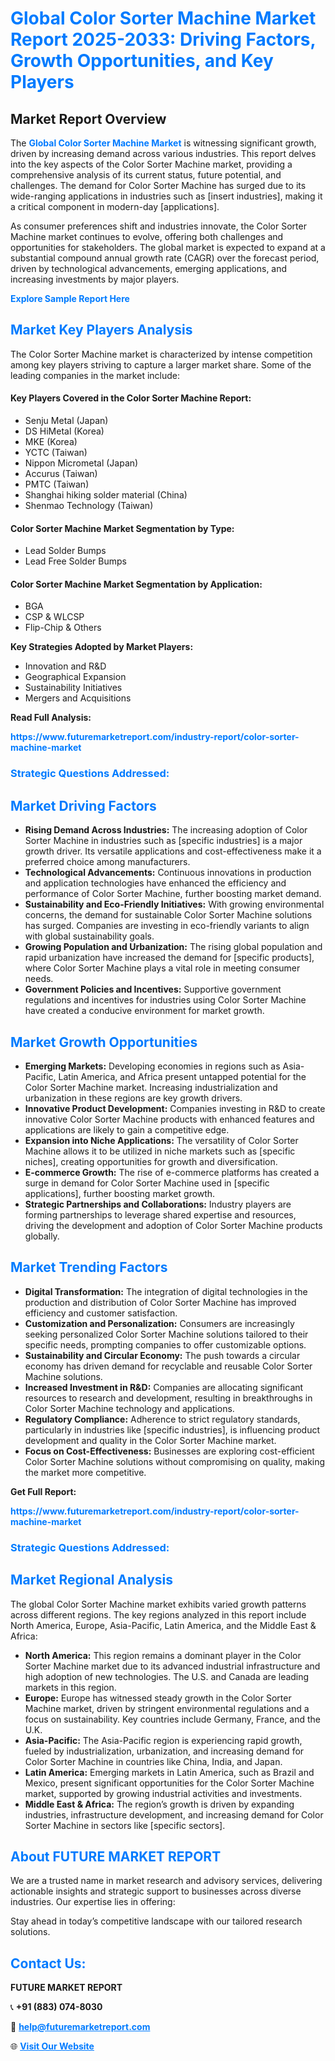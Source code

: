 <h1 style="color: #007BFF;">Global Color Sorter Machine Market Report 2025-2033: Driving Factors, Growth Opportunities, and Key Players</h1>

<section id="overview">
<h2>Market Report Overview</h2>
<p>The <a href="https://www.futuremarketreport.com/industry-report/color-sorter-machine-market" style="color: #007BFF; text-decoration: none;"><strong>Global Color Sorter Machine Market</strong></a> is witnessing significant growth, driven by increasing demand across various industries. This report delves into the key aspects of the Color Sorter Machine market, providing a comprehensive analysis of its current status, future potential, and challenges. The demand for Color Sorter Machine has surged due to its wide-ranging applications in industries such as [insert industries], making it a critical component in modern-day [applications].</p>
<p>As consumer preferences shift and industries innovate, the Color Sorter Machine market continues to evolve, offering both challenges and opportunities for stakeholders. The global market is expected to expand at a substantial compound annual growth rate (CAGR) over the forecast period, driven by technological advancements, emerging applications, and increasing investments by major players.</p>
</section>

<section id="overview">
<p><a href="https://www.futuremarketreport.com/request-sample/reportId=37804" style="color: #007BFF; text-decoration: none;"><strong>Explore Sample Report Here</strong></a></p>
</section>

<section id="key-players">
<h2 style="color: #007BFF;">Market Key Players Analysis</h2>
<p>The Color Sorter Machine market is characterized by intense competition among key players striving to capture a larger market share. Some of the leading companies in the market include:</p>
<h4>Key Players Covered in the Color Sorter Machine Report:</h4>
<ul><li>Senju Metal (Japan)</li><li>DS HiMetal (Korea)</li><li>MKE (Korea)</li><li>YCTC (Taiwan)</li><li>Nippon Micrometal (Japan)</li><li>Accurus (Taiwan)</li><li>PMTC (Taiwan)</li><li>Shanghai hiking solder material (China)</li><li>Shenmao Technology (Taiwan)</li></ul>
<h4>Color Sorter Machine Market Segmentation by Type:</h4>
<ul><li>Lead Solder Bumps</li><li>Lead Free Solder Bumps</li></ul>

<h4>Color Sorter Machine Market Segmentation by Application:</h4>
<ul><li>BGA</li><li>CSP &amp; WLCSP</li><li>Flip-Chip &amp; Others</li></ul>
<p><strong>Key Strategies Adopted by Market Players:</strong></p>
<ul>
<li>Innovation and R&D</li>
<li>Geographical Expansion</li>
<li>Sustainability Initiatives</li>
<li>Mergers and Acquisitions</li>
</ul>
</section>

<section>
<p><strong>Read Full Analysis: </strong></p><a href="https://www.futuremarketreport.com/industry-report/color-sorter-machine-market" style="color: #007BFF; text-decoration: none;"><strong>https://www.futuremarketreport.com/industry-report/color-sorter-machine-market</strong></a>
<h3 style="color: #007BFF;">Strategic Questions Addressed:</h3>
</section>

<section id="driving-factors">
<h2 style="color: #007BFF;">Market Driving Factors</h2>
<ul>
<li><strong>Rising Demand Across Industries:</strong> The increasing adoption of Color Sorter Machine in industries such as [specific industries] is a major growth driver. Its versatile applications and cost-effectiveness make it a preferred choice among manufacturers.</li>
<li><strong>Technological Advancements:</strong> Continuous innovations in production and application technologies have enhanced the efficiency and performance of Color Sorter Machine, further boosting market demand.</li>
<li><strong>Sustainability and Eco-Friendly Initiatives:</strong> With growing environmental concerns, the demand for sustainable Color Sorter Machine solutions has surged. Companies are investing in eco-friendly variants to align with global sustainability goals.</li>
<li><strong>Growing Population and Urbanization:</strong> The rising global population and rapid urbanization have increased the demand for [specific products], where Color Sorter Machine plays a vital role in meeting consumer needs.</li>
<li><strong>Government Policies and Incentives:</strong> Supportive government regulations and incentives for industries using Color Sorter Machine have created a conducive environment for market growth.</li>
</ul>
</section>

<section id="growth-opportunities">
<h2 style="color: #007BFF;">Market Growth Opportunities</h2>
<ul>
<li><strong>Emerging Markets:</strong> Developing economies in regions such as Asia-Pacific, Latin America, and Africa present untapped potential for the Color Sorter Machine market. Increasing industrialization and urbanization in these regions are key growth drivers.</li>
<li><strong>Innovative Product Development:</strong> Companies investing in R&D to create innovative Color Sorter Machine products with enhanced features and applications are likely to gain a competitive edge.</li>
<li><strong>Expansion into Niche Applications:</strong> The versatility of Color Sorter Machine allows it to be utilized in niche markets such as [specific niches], creating opportunities for growth and diversification.</li>
<li><strong>E-commerce Growth:</strong> The rise of e-commerce platforms has created a surge in demand for Color Sorter Machine used in [specific applications], further boosting market growth.</li>
<li><strong>Strategic Partnerships and Collaborations:</strong> Industry players are forming partnerships to leverage shared expertise and resources, driving the development and adoption of Color Sorter Machine products globally.</li>
</ul>
</section>

<section id="trending-factors">
<h2 style="color: #007BFF;">Market Trending Factors</h2>
<ul>
<li><strong>Digital Transformation:</strong> The integration of digital technologies in the production and distribution of Color Sorter Machine has improved efficiency and customer satisfaction.</li>
<li><strong>Customization and Personalization:</strong> Consumers are increasingly seeking personalized Color Sorter Machine solutions tailored to their specific needs, prompting companies to offer customizable options.</li>
<li><strong>Sustainability and Circular Economy:</strong> The push towards a circular economy has driven demand for recyclable and reusable Color Sorter Machine solutions.</li>
<li><strong>Increased Investment in R&D:</strong> Companies are allocating significant resources to research and development, resulting in breakthroughs in Color Sorter Machine technology and applications.</li>
<li><strong>Regulatory Compliance:</strong> Adherence to strict regulatory standards, particularly in industries like [specific industries], is influencing product development and quality in the Color Sorter Machine market.</li>
<li><strong>Focus on Cost-Effectiveness:</strong> Businesses are exploring cost-efficient Color Sorter Machine solutions without compromising on quality, making the market more competitive.</li>
</ul>
</section>

<section>
<p><strong>Get Full Report: </strong></p><a href="https://www.futuremarketreport.com/industry-report/color-sorter-machine-market" style="color: #007BFF; text-decoration: none;"><strong>https://www.futuremarketreport.com/industry-report/color-sorter-machine-market</strong></a>
<h3 style="color: #007BFF;">Strategic Questions Addressed:</h3>
</section>


<section id="regional-analysis">
<h2 style="color: #007BFF;">Market Regional Analysis</h2>
<p>The global Color Sorter Machine market exhibits varied growth patterns across different regions. The key regions analyzed in this report include North America, Europe, Asia-Pacific, Latin America, and the Middle East & Africa:</p>
<ul>
<li><strong>North America:</strong> This region remains a dominant player in the Color Sorter Machine market due to its advanced industrial infrastructure and high adoption of new technologies. The U.S. and Canada are leading markets in this region.</li>
<li><strong>Europe:</strong> Europe has witnessed steady growth in the Color Sorter Machine market, driven by stringent environmental regulations and a focus on sustainability. Key countries include Germany, France, and the U.K.</li>
<li><strong>Asia-Pacific:</strong> The Asia-Pacific region is experiencing rapid growth, fueled by industrialization, urbanization, and increasing demand for Color Sorter Machine in countries like China, India, and Japan.</li>
<li><strong>Latin America:</strong> Emerging markets in Latin America, such as Brazil and Mexico, present significant opportunities for the Color Sorter Machine market, supported by growing industrial activities and investments.</li>
<li><strong>Middle East & Africa:</strong> The region’s growth is driven by expanding industries, infrastructure development, and increasing demand for Color Sorter Machine in sectors like [specific sectors].</li>
</ul>
</section>

<footer>
<h2 style="color: #007BFF;">About FUTURE MARKET REPORT</h2>
<p>We are a trusted name in market research and advisory services, delivering actionable insights and strategic support to businesses across diverse industries. Our expertise lies in offering:</p>

<p>Stay ahead in today’s competitive landscape with our tailored research solutions.</p>

<h2 style="color: #007BFF;">Contact Us:</h2>
<p><strong>FUTURE MARKET REPORT</strong></p>
<p>📞 <strong>+91 (883) 074-8030</strong></p>
<p>📧 <strong><a href="mailto:help@futuremarketreport.com" style="color: #007BFF;">help@futuremarketreport.com</a></strong></p>
<p>🌐 <strong><a href="https://www.futuremarketreport.com/" style="color: #007BFF;">Visit Our Website</a></strong></p>
</footer>
